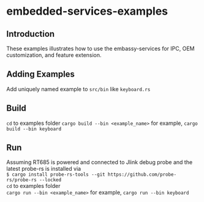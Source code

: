 # embedded-services-examples

## Introduction

These examples illustrates how to use the embassy-services for IPC, OEM customization, and feature extension.

## Adding Examples
Add uniquely named example to `src/bin` like `keyboard.rs`

## Build
`cd` to examples folder
`cargo build --bin <example_name>` for example, `cargo build --bin keyboard`

## Run
Assuming RT685 is powered and connected to Jlink debug probe and the latest probe-rs is installed via  
  `$ cargo install probe-rs-tools --git https://github.com/probe-rs/probe-rs --locked`  
`cd` to examples folder  
`cargo run --bin <example_name>` for example, `cargo run --bin keyboard`

